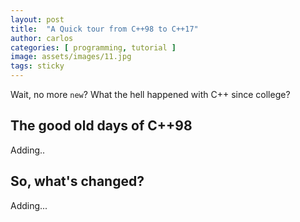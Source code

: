 ```yaml
---
layout: post
title:  "A Quick tour from C++98 to C++17"
author: carlos
categories: [ programming, tutorial ]
image: assets/images/11.jpg
tags: sticky
---
```

Wait, no more `new`? What the hell happened with C++ since college?

## The good old days of C++98

Adding..

## So, what's changed?

Adding...

